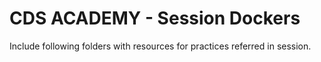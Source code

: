 # CDS ACADEMY - Session Dockers

Include following folders with resources for practices referred in session.
